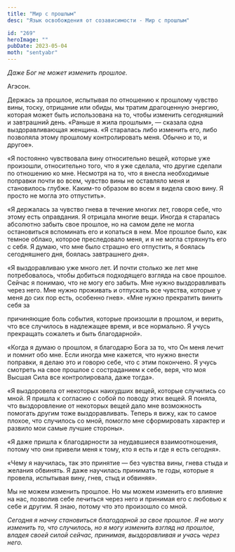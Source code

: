 ```yaml
---
title: "Мир с прошлым"
desc: "Язык освобождения от созависимости - Мир с прошлым"

id: "269"
heroImage: ""
pubDate: 2023-05-04
moth: "sentyabr"
---
```


_Даже_ _Бог_ _не_ _может_ _изменить_ _прошлое._

Агэсон.

Держась за прошлое, испытывая по отношению к прошлому чувство вины, тоску,
отрицание или обиды, мы тратим драгоценную энергию, которая может быть
использована на то, чтобы изменить сегодняшний и завтрашний день. «Раньше я
жила прошлым», — сказала одна выздоравливающая женщина. «Я старалась либо
изменить его, либо позволяла этому прошлому контролировать меня. Обычно и то,
и другое».

«Я постоянно чувствовала вину относительно вещей, которые уже произошли,
относительно того, что я уже сделала, что другие сделали по отношению ко мне.
Несмотря на то, что я внесла необходимые поправки почти во всем, чувство вины
не оставляло меня и становилось глубже. Каким-то образом во всем я видела свою
вину. Я просто не могла это отпустить».

«Я держалась за чувство гнева в течение многих лет, говоря себе, что этому
есть оправдания. Я отрицала многие вещи. Иногда я старалась абсолютно забыть
свое прошлое, но на самом деле не могла остановиться вспоминать его и копаться
в нем. Мое прошлое было, как темное облако, которое преследовало меня, и я не
могла стряхнуть его с себя. Я думаю, что мне было страшно его отпустить, я
боялась сегодняшнего дня, боялась завтрашнего дня».

«Я выздоравливаю уже много лет. И почти столько же лет мне потребовалось,
чтобы добиться подходящего взгляда на свое прошлое. Сейчас я понимаю, что не
могу его забыть. Мне нужно выздоравливать через него. Мне нужно проживать и
отпускать все чувства, которые у меня до сих пор есть, особенно гнев». «Мне
нужно прекратить винить себя за

причиняющие боль события, которые произошли в прошлом, и верить, что все
случилось в надлежащее время, и все нормально. Я учусь прекращать сожалеть и
быть благодарной».

«Когда я думаю о прошлом, я благодарю Бога за то, что Он меня лечит и помнит
обо мне. Если иногда мне кажется, что нужно внести поправки, я делаю это и
говорю себе, что с этим покончено. Я учусь смотреть на свое прошлое с
состраданием к себе, веря, что моя Высшая Сила все контролировала, даже
тогда».

«Я выздоровела от некоторых наихудших вещей, которые случились со мной. Я
пришла к согласию с собой по поводу этих вещей. Я поняла, что выздоровление от
некоторых вещей дало мне возможность помогать другим тоже выздоравливать.
Теперь я вижу, как то самое плохое, что случилось со мной, помогло мне
сформировать характер и развило мои самые лучшие стороны».

«Я даже пришла к благодарности за неудавшиеся взаимоотношения, потому что они
привели меня к тому, кто я есть и где я есть сегодня».

«Чему я научилась, так это принятие — без чувства вины, гнева стыда и желания
обвинять. Я даже научилась принимать те годы, которые я провела, испытывая
вину, гнев, стыд и обвиняя».

Мы не можем изменить прошлое. Но мы можем изменить его влияние на нас,
позволив себе лечиться через него и принимая его с любовью к себе и другим. Я
знаю, потому что это произошло со мной.

_Сегодня_ _я_ _начну_ _становиться_ _благодарной_ _за_ _свое_ _прошлое._ _Я_
_не_ _могу_ _изменить_ _то,_ _что_ _случилось,_ _но_ _я_ _могу_ _изменить_
_взгляд_ _на_ _прошлое,_ _владея_ _своей_ _силой_ _сейчас,_ _принимая,_
_выздоравливая_ _и_ _учась_ _через_ _него._
